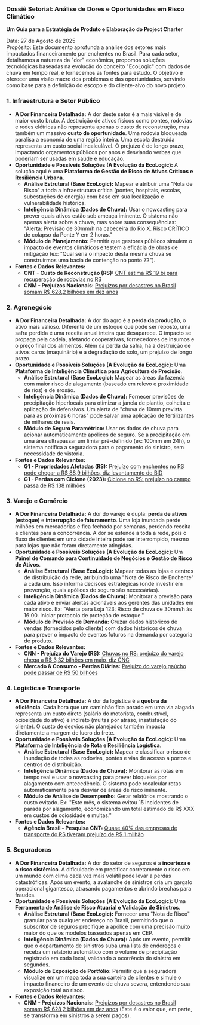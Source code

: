 ### **Dossiê Setorial: Análise de Dores e Oportunidades em Risco Climático**

**Um Guia para a Estratégia de Produto e Elaboração do Project Charter**

Data: 27 de Agosto de 2025  
Propósito: Este documento aprofunda a análise dos setores mais impactados financeiramente por enchentes no Brasil. Para cada setor, detalhamos a natureza da "dor" econômica, propomos soluções tecnológicas baseadas na evolução do conceito "EcoLogic" com dados de chuva em tempo real, e fornecemos as fontes para estudo. O objetivo é oferecer uma visão macro dos problemas e das oportunidades, servindo como base para a definição do escopo e do cliente-alvo do novo projeto.

### **1\. Infraestrutura e Setor Público**

* **A Dor Financeira Detalhada:** A dor deste setor é a mais visível e de maior custo bruto. A destruição de ativos físicos como pontes, rodovias e redes elétricas não representa apenas o custo de reconstrução, mas também um massivo **custo de oportunidade**. Uma rodovia bloqueada paralisa a economia de uma região inteira. Uma escola destruída representa um custo social incalculável. O prejuízo é de longo prazo, impactando orçamentos públicos por anos e desviando verbas que poderiam ser usadas em saúde e educação.  
* **Oportunidade e Possíveis Soluções (A Evolução da EcoLogic):** A solução aqui é uma **Plataforma de Gestão de Risco de Ativos Críticos e Resiliência Urbana**.  
  * **Análise Estrutural (Base EcoLogic):** Mapear e atribuir uma "Nota de Risco" a toda a infraestrutura crítica (pontes, hospitais, escolas, subestações de energia) com base em sua localização e vulnerabilidade histórica.  
  * **Inteligência Dinâmica (Dados de Chuva):** Usar o nowcasting para prever quais ativos estão sob ameaça iminente. O sistema não apenas alerta sobre a chuva, mas sobre suas consequências: "Alerta: Previsão de 30mm/h na cabeceira do Rio X. Risco CRÍTICO de colapso da Ponte Y em 2 horas."  
  * **Módulo de Planejamento:** Permitir que gestores públicos simulem o impacto de eventos climáticos e testem a eficácia de obras de mitigação (ex: "Qual seria o impacto desta mesma chuva se construirmos uma bacia de contenção no ponto Z?").  
* **Fontes e Dados Relevantes:**  
  * **CNT \- Custo de Reconstrução (RS):** [CNT estima R$ 19 bi para recuperação de rodovias no RS](https://www.google.com/search?q=https://www.cnt.org.br/agencia-cnt/cnt-estima-r-19-bi-recuperacao-rodovias-rs)  
  * **CNM \- Prejuízos Nacionais:** [Prejuízos por desastres no Brasil somam R$ 628,2 bilhões em dez anos](https://www.google.com/search?q=https://www.cnm.org.br/comunicacao/noticias/prejuizos-por-desastres-no-brasil-somam-r-628-2-bilhoes-em-dez-anos)

### **2\. Agronegócio**

* **A Dor Financeira Detalhada:** A dor do agro é a **perda da produção**, o ativo mais valioso. Diferente de um estoque que pode ser reposto, uma safra perdida é uma receita anual inteira que desaparece. O impacto se propaga pela cadeia, afetando cooperativas, fornecedores de insumos e o preço final dos alimentos. Além da perda da safra, há a destruição de ativos caros (maquinário) e a degradação do solo, um prejuízo de longo prazo.  
* **Oportunidade e Possíveis Soluções (A Evolução da EcoLogic):** Uma **Plataforma de Inteligência Climática para Agricultura de Precisão**.  
  * **Análise Estrutural (Base EcoLogic):** Mapear as áreas da fazenda com maior risco de alagamento (baseado em relevo e proximidade de rios) e de erosão.  
  * **Inteligência Dinâmica (Dados de Chuva):** Fornecer previsões de precipitação hiperlocais para otimizar a janela de plantio, colheita e aplicação de defensivos. Um alerta de "chuva de 10mm prevista para as próximas 6 horas" pode salvar uma aplicação de fertilizantes de milhares de reais.  
  * **Módulo de Seguro Paramétrico:** Usar os dados de chuva para acionar automaticamente apólices de seguro. Se a precipitação em uma área ultrapassar um limiar pré-definido (ex: 100mm em 24h), o sistema notifica a seguradora para o pagamento do sinistro, sem necessidade de vistoria.  
* **Fontes e Dados Relevantes:**  
  * **G1 \- Propriedades Afetadas (RS):** [Prejuízo com enchentes no RS pode chegar a R$ 88,9 bilhões, diz levantamento do BID](https://www.google.com/search?q=https://g1.globo.com/economia/noticia/2024/07/22/prejuizo-com-enchentes-no-rs-pode-chegar-a-r-889-bilhoes-diz-levantamento-do-bid.ghtml)  
  * **G1 \- Perdas com Ciclone (2023):** [Ciclone no RS: prejuízo no campo passa de R$ 138 milhões](https://www.google.com/search?q=https://g1.globo.com/rs/rio-grande-do-sul/noticia/2023/09/15/ciclone-no-rs-prejuizo-no-campo-passa-de-r-138-milhoes-com-morte-de-animais-e-perdas-em-lavouras.ghtml)

### **3\. Varejo e Comércio**

* **A Dor Financeira Detalhada:** A dor do varejo é dupla: **perda de ativos (estoque)** e **interrupção de faturamento**. Uma loja inundada perde milhões em mercadorias e fica fechada por semanas, perdendo receita e clientes para a concorrência. A dor se estende a toda a rede, pois o fluxo de clientes em uma cidade inteira pode ser interrompido, mesmo para lojas que não foram diretamente atingidas.  
* **Oportunidade e Possíveis Soluções (A Evolução da EcoLogic):** Um **Painel de Comando para Continuidade de Negócios e Gestão de Risco de Ativos**.  
  * **Análise Estrutural (Base EcoLogic):** Mapear todas as lojas e centros de distribuição da rede, atribuindo uma "Nota de Risco de Enchente" a cada um. Isso informa decisões estratégicas (onde investir em prevenção, quais apólices de seguro são necessárias).  
  * **Inteligência Dinâmica (Dados de Chuva):** Monitorar a previsão para cada ativo e enviar alertas acionáveis aos gerentes das unidades em maior risco. Ex: "Alerta para Loja 123: Risco de chuva de 30mm/h às 16:00. Iniciar protocolo de proteção de estoque."  
  * **Módulo de Previsão de Demanda:** Cruzar dados históricos de vendas (fornecidos pelo cliente) com dados históricos de chuva para prever o impacto de eventos futuros na demanda por categoria de produto.  
* **Fontes e Dados Relevantes:**  
  * **CNN \- Prejuízo do Varejo (RS):** [Chuvas no RS: prejuízo do varejo chega a R$ 3,32 bilhões em maio, diz CNC](https://www.google.com/search?q=https://www.cnnbrasil.com.br/economia/chuvas-no-rs-prejuizo-do-varejo-chega-a-r-332-bilhoes-em-maio-diz-cnc/)  
  * **Mercado & Consumo \- Perdas Diárias:** [Prejuízo do varejo gaúcho pode passar de R$ 50 bilhões](https://www.google.com/search?q=https://www.mercadoeconsumo.com.br/30/05/2024/varejo/prejuizo-do-varejo-gaucho-pode-passar-de-r-50-bilhoes-mostra-estudo/)

### **4\. Logística e Transporte**

* **A Dor Financeira Detalhada:** A dor da logística é a **quebra da eficiência**. Cada hora que um caminhão fica parado em uma via alagada representa um custo direto (salário do motorista, combustível, ociosidade do ativo) e indireto (multas por atraso, insatisfação do cliente). O custo de desvios não planejados também impacta diretamente a margem de lucro do frete.  
* **Oportunidade e Possíveis Soluções (A Evolução da EcoLogic):** Uma **Plataforma de Inteligência de Rota e Resiliência Logística**.  
  * **Análise Estrutural (Base EcoLogic):** Mapear e classificar o risco de inundação de todas as rodovias, pontes e vias de acesso a portos e centros de distribuição.  
  * **Inteligência Dinâmica (Dados de Chuva):** Monitorar as rotas em tempo real e usar o nowcasting para prever bloqueios por alagamento com antecedência. O sistema pode recalcular rotas automaticamente para desviar de áreas de risco iminente.  
  * **Módulo de Análise de Desempenho:** Gerar relatórios mostrando o custo evitado. Ex: "Este mês, o sistema evitou 15 incidentes de parada por alagamento, economizando um total estimado de R$ XXX em custos de ociosidade e multas."  
* **Fontes e Dados Relevantes:**  
  * **Agência Brasil \- Pesquisa CNT:** [Quase 40% das empresas de transporte do RS tiveram prejuízo de R$ 1 milhão](https://www.google.com/search?q=https://agenciabrasil.ebc.com.br/economia/noticia/2024-06/quase-40-das-empresas-de-transporte-do-rs-tiveram-prejuizo-de-r-1-milhao)

### **5\. Seguradoras**

* **A Dor Financeira Detalhada:** A dor do setor de seguros é a **incerteza e o risco sistêmico**. A dificuldade em precificar corretamente o risco em um mundo com clima cada vez mais volátil pode levar a perdas catastróficas. Após um evento, a avalanche de sinistros cria um gargalo operacional gigantesco, atrasando pagamentos e abrindo brechas para fraudes.  
* **Oportunidade e Possíveis Soluções (A Evolução da EcoLogic):** Uma **Ferramenta de Análise de Risco Atuarial e Validação de Sinistros**.  
  * **Análise Estrutural (Base EcoLogic):** Fornecer uma "Nota de Risco" granular para qualquer endereço no Brasil, permitindo que o subscritor de seguros precifique a apólice com uma precisão muito maior do que os modelos baseados apenas em CEP.  
  * **Inteligência Dinâmica (Dados de Chuva):** Após um evento, permitir que o departamento de sinistros suba uma lista de endereços e receba um relatório automático com o volume de precipitação registrado em cada local, validando a ocorrência do sinistro em segundos.  
  * **Módulo de Exposição de Portfólio:** Permitir que a seguradora visualize em um mapa toda a sua carteira de clientes e simule o impacto financeiro de um evento de chuva severa, entendendo sua exposição total ao risco.  
* **Fontes e Dados Relevantes:**  
  * **CNM \- Prejuízos Nacionais:** [Prejuízos por desastres no Brasil somam R$ 628,2 bilhões em dez anos](https://www.google.com/search?q=https://www.cnm.org.br/comunicacao/noticias/prejuizos-por-desastres-no-brasil-somam-r-628-2-bilhoes-em-dez-anos) (Este é o valor que, em parte, se transforma em sinistros a serem pagos).